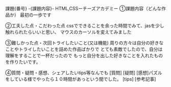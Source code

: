 課題{番号} -{課題内容}-
HTML,CSSーチーズアカデミー
①課題内容（どんな作品か）
最初の一歩です

②工夫した点・こだわった点
cssでできることを余った時間でみて、jasを少し触れられたらいいと思い、
マウスのカーソルを変えてみました

③難しかった点・次回トライしたいこと(又は機能)
周りの方々は自分の好きなことやトライしたいことを詰めた作品ばかりで
とても素敵でしたので、自分は理解をすることで一杯だったので
もっと自分を出した好きなことを入れたものを作りたいです。

④質問・疑問・感想、シェアしたいtips等なんでも
[質問]
[疑問]
[感想]パズルをしている様でやったら１０時間があっという間でした。
[tips]
[参考記事]